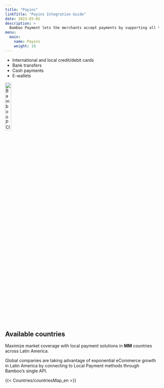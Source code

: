 ```yaml
---
title: "Payins"
linkTitle: "Payins Integration Guide"
date: 2023-03-02
description: >
  Bamboo Payment lets the merchants accept payments by supporting all the payment methods available in each country.
menu:
  main:
    name: Payins
    weight: 10     
---
```


* International and local credit/debit cards
* Bank transfers
* Cash payments
* E-wallets

<img src="https://bamboopaymentsystems.com/wp-content/themes/Bamboo_Theme/images/pci-logo.png" alt="Bamboo PCI certified by GMsectec" style="width: 20%; height:auto;">


## Available countries
Maximize market coverage with local payment solutions in **MM** countries across Latin America.

Global companies are taking advantage of exponential eCommerce growth in Latin America by connecting to Local Payment methods through Bamboo’s single API.

 {{< Countries/countriesMap_en >}}

 <script>
  window.onload = function() {
    var phtml = document.getElementById('available-countries').nextSibling.nextSibling.innerHTML.replace('MM', document.getElementsByClassName('map-point').length);
    document.getElementById('available-countries').nextSibling.nextSibling.innerHTML = phtml;
  }
</script>